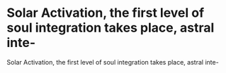 # Solar Activation, the first level of soul integration takes place, astral inte-

Solar Activation, the first level of soul integration takes place, astral inte-